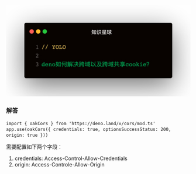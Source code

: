 
![](1.jpeg)

### 解答

```
import { oakCors } from 'https://deno.land/x/cors/mod.ts'
app.use(oakCors({ credentials: true, optionsSuccessStatus: 200, origin: true }))
```   

需要配置如下两个字段：
1. credentials: Access-Control-Allow-Credentials
2. origin: Access-Controle-Allow-Origin